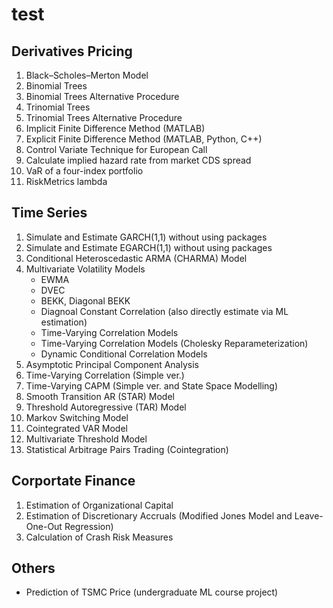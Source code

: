 # test
## Derivatives Pricing
  1. Black–Scholes–Merton Model
  2. Binomial Trees
  3. Binomial Trees Alternative Procedure
  4. Trinomial Trees
  5. Trinomial Trees Alternative Procedure
  6. Implicit Finite Difference Method (MATLAB)
  7. Explicit Finite Difference Method (MATLAB, Python, C++)
  8. Control Variate Technique for European Call
  9. Calculate implied hazard rate from market CDS spread
  10. VaR of a four-index portfolio
  11. RiskMetrics lambda
## Time Series
  1. Simulate and Estimate GARCH(1,1) without using packages
  2. Simulate and Estimate EGARCH(1,1) without using packages
  3. Conditional Heteroscedastic ARMA (CHARMA) Model
  4. Multivariate Volatility Models
     * EWMA
     * DVEC
     * BEKK, Diagonal BEKK
     * Diagnoal Constant Correlation (also directly estimate via ML estimation)
     * Time-Varying Correlation Models
     * Time-Varying Correlation Models (Cholesky Reparameterization)
     * Dynamic Conditional Correlation Models
  5. Asymptotic Principal Component Analysis
  6. Time-Varying Correlation (Simple ver.)
  7. Time-Varying CAPM (Simple ver. and State Space Modelling)
  8. Smooth Transition AR (STAR) Model
  9. Threshold Autoregressive (TAR) Model
  10. Markov Switching Model
  11. Cointegrated VAR Model
  12. Multivariate Threshold Model
  13. Statistical Arbitrage Pairs Trading (Cointegration)
## Corportate Finance
  1. Estimation of Organizational Capital
  2. Estimation of Discretionary Accruals (Modified Jones Model and Leave-One-Out Regression)
  3. Calculation of Crash Risk Measures
## Others
   * Prediction of TSMC Price (undergraduate ML course project)
